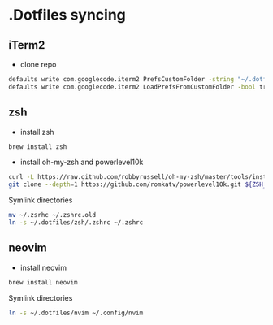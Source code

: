 # .Dotfiles syncing

## iTerm2
- clone repo
```bash
defaults write com.googlecode.iterm2 PrefsCustomFolder -string "~/.dotfiles/iterm2"
defaults write com.googlecode.iterm2 LoadPrefsFromCustomFolder -bool true</code>
```

## zsh
- install zsh
```bash
brew install zsh
```

- install oh-my-zsh and powerlevel10k
```bash
curl -L https://raw.github.com/robbyrussell/oh-my-zsh/master/tools/install.sh | sh
git clone --depth=1 https://github.com/romkatv/powerlevel10k.git ${ZSH_CUSTOM:-$HOME/.oh-my-zsh/custom}/themes/powerlevel10k 
```

Symlink directories
```bash
mv ~/.zsrhc ~/.zshrc.old
ln -s ~/.dotfiles/zsh/.zshrc ~/.zshrc
```

## neovim
- install neovim
```bash
brew install neovim
```

Symlink directories
```bash
ln -s ~/.dotfiles/nvim ~/.config/nvim
```

